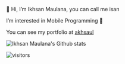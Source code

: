 👋 Hi, I’m Ikhsan Maulana, you can call me isan

I’m interested in Mobile Programming 👀

You can see my portfolio at [akhsaul](https://akhsaul.github.io)


<!---
- 👋 Hi, I’m @Akhsaul
- 👀 I’m interested in Mobile Programming
- 🌱 I’m currently learning Flutter
- 💞️ I’m looking to collaborate on open source project
- 📫 How to reach me @akhsaul (Telegram)-->

<img src="https://github-readme-stats.vercel.app/api?username=akhsaul&hide_border=true&show_icons=true&rank_icon=percentile&theme=dracula&include_all_commits=true&count_private=true&role=owner,collaborator&show=reviews,discussions_answered" alt="Ikhsan Maulana's Github stats" />


![visitors](https://visitor-badge.laobi.icu/badge?page_id=akhsaul.akhsaul)

<!---
akhsaul/akhsaul is a ✨ special ✨ repository because its `README.md` (this file) appears on your GitHub profile.
You can click the Preview link to take a look at your changes.
--->
